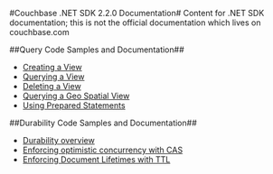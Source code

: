 #Couchbase .NET SDK 2.2.0 Documentation#
Content for .NET SDK documentation; this is not the official documentation which lives on couchbase.com

##Query Code Samples and Documentation##
- [Creating a View](query/create-view.md)
- [Querying a View](https://github.com/couchbaselabs/dotnet-documentation/blob/master/query/query-view.md)
- [Deleting a View](https://github.com/couchbaselabs/dotnet-documentation/blob/master/query/delete-view.md)
- [Querying a Geo Spatial View](https://github.com/couchbaselabs/dotnet-documentation/blob/master/query/query-geo-view.md)
- [Using Prepared Statements](https://github.com/couchbaselabs/dotnet-documentation/blob/master/query/prepared-statements.md)

##Durability Code Samples and Documentation##
- [Durability overview](https://github.com/couchbaselabs/dotnet-documentation/blob/master/durability/durability-overview.md)
- [Enforcing optimistic concurrency with CAS](https://github.com/couchbaselabs/dotnet-documentation/blob/master/durability/durability-with-cas.md)
- [Enforcing Document Lifetimes with TTL](https://github.com/couchbaselabs/dotnet-documentation/blob/master/durability/time-to-live.md)
